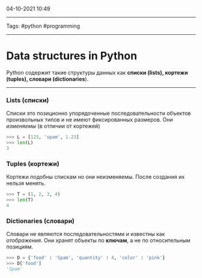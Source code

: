 04-10-2021
10:49
***
Tags: #python #programming 
***
# Data structures in Python

Python содержит такие структуры данных как 
**списки (lists), 
кортежи (tuples),
словари (dictionaries**).

---

### Lists (списки)
Списки это позиционно упорядоченные последовательности объектов произвольных типов и не имеют фиксированных размеров. 
Они *изменяемы* (в отличии от кортежей)

```python
>>> L = [123, 'spam', 1.23]
>>> len(L)
3
```

### Tuples (кортежи)
Кортежи подобны спискам но они неизменяемы. После создания их нельзя менять.
```python
>>> T = (1, 2, 3, 4)
>>> len(T)
4
```

### Dictionaries (словари)
Словари не являются последовательностями и известны как *отображения*. Они хранят объекты по **ключам**, а не по относительным позициям. 
```python
>>> D = {'food' : 'Spam', 'quantity' : 4, 'color' : 'pink'}
>>> D['food']
'Spam'
```